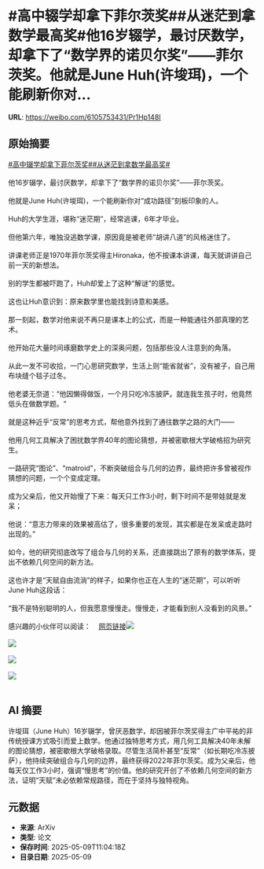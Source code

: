 # #高中辍学却拿下菲尔茨奖##从迷茫到拿数学最高奖#他16岁辍学，最讨厌数学，却拿下了“数学界的诺贝尔奖”——菲尔茨奖。他就是June Huh(许埈珥)，一个能刷新你对...

**URL**: https://weibo.com/6105753431/Pr1Hp148I

## 原始摘要

<a href="https://m.weibo.cn/search?containerid=231522type%3D1%26t%3D10%26q%3D%23%E9%AB%98%E4%B8%AD%E8%BE%8D%E5%AD%A6%E5%8D%B4%E6%8B%BF%E4%B8%8B%E8%8F%B2%E5%B0%94%E8%8C%A8%E5%A5%96%23&amp;extparam=%23%E9%AB%98%E4%B8%AD%E8%BE%8D%E5%AD%A6%E5%8D%B4%E6%8B%BF%E4%B8%8B%E8%8F%B2%E5%B0%94%E8%8C%A8%E5%A5%96%23" data-hide=""><span class="surl-text">#高中辍学却拿下菲尔茨奖#</span></a><a href="https://m.weibo.cn/search?containerid=231522type%3D1%26t%3D10%26q%3D%23%E4%BB%8E%E8%BF%B7%E8%8C%AB%E5%88%B0%E6%8B%BF%E6%95%B0%E5%AD%A6%E6%9C%80%E9%AB%98%E5%A5%96%23&amp;extparam=%23%E4%BB%8E%E8%BF%B7%E8%8C%AB%E5%88%B0%E6%8B%BF%E6%95%B0%E5%AD%A6%E6%9C%80%E9%AB%98%E5%A5%96%23" data-hide=""><span class="surl-text">#从迷茫到拿数学最高奖#</span></a><br><br>他16岁辍学，最讨厌数学，却拿下了“数学界的诺贝尔奖”——菲尔茨奖。<br><br>他就是June Huh(许埈珥)，一个能刷新你对“成功路径”刻板印象的人。<br><br>Huh的大学生涯，堪称“迷茫期”，经常逃课，6年才毕业。<br><br>但他第六年，唯独没逃数学课，原因竟是被老师“胡讲八道”的风格迷住了。<br><br>讲课老师正是1970年菲尔茨奖得主Hironaka，他不按课本讲课，每天就讲讲自己前一天的新想法。  <br><br>别的学生都被吓跑了，Huh却爱上了这种“解谜”的感觉。<br><br>这也让Huh意识到：原来数学里也能找到诗意和美感。<br><br>那一刻起，数学对他来说不再只是课本上的公式，而是一种能通往外部真理的艺术。<br><br>他开始花大量时间琢磨数学史上的深奥问题，包括那些没人注意到的角落。<br><br>从此一发不可收拾，一门心思研究数学，生活上则“能省就省”，没有被子，自己用布块缝个毯子过冬。<br><br>他老婆无奈道：“他因懒得做饭，一个月只吃冷冻披萨。就连我生孩子时，他竟然低头在做数学题。“<br><br>就是这种近乎“反常”的思考方式，帮他意外找到了通往数学之路的大门——<br><br>他用几何工具解决了困扰数学界40年的图论猜想，并被密歇根大学破格招为研究生。<br><br>一路研究“图论”、“matroid”，不断突破组合与几何的边界，最终把许多曾被视作猜想的问题，一个个变成定理。<br><br>成为父亲后，他又开始慢了下来：每天只工作3小时，剩下时间不是带娃就是发呆；<br><br>他说：“意志力带来的效果被高估了，很多重要的发现，其实都是在发呆或走路时出现的。”<br><br>如今，他的研究彻底改写了组合与几何的关系，还直接跳出了原有的数学体系，提出不依赖几何空间的新方法。<br><br>这也许才是“天赋自由流淌”的样子，如果你也正在人生的“迷茫期”，可以听听June Huh这段话：<br><br>“我不是特别聪明的人，但我愿意慢慢走。慢慢走，才能看到别人没看到的风景。”<br><br>感兴趣的小伙伴可以阅读：<a href="https://weibo.cn/sinaurl?u=https%3A%2F%2Fwww.quantamagazine.org%2Fjune-huh-high-school-dropout-wins-the-fields-medal-20220705%2F" data-hide=""><span class="url-icon"><img style="width: 1rem;height: 1rem" src="https://h5.sinaimg.cn/upload/2015/09/25/3/timeline_card_small_web_default.png" referrerpolicy="no-referrer"></span><span class="surl-text">网页链接</span></a><img style="" src="https://tvax2.sinaimg.cn/large/006Fd7o3gy1i199upwuxjj30zk0k0h77.jpg" referrerpolicy="no-referrer"><br><br><img style="" src="https://tvax1.sinaimg.cn/large/006Fd7o3gy1i199uqw2dvj318g0zjx57.jpg" referrerpolicy="no-referrer"><br><br><img style="" src="https://tvax4.sinaimg.cn/large/006Fd7o3gy1i199urex9ej30zk0jltu4.jpg" referrerpolicy="no-referrer"><br><br><img style="" src="https://tvax3.sinaimg.cn/large/006Fd7o3gy1i199utg1wij31jk0vfe81.jpg" referrerpolicy="no-referrer"><br><br>

## AI 摘要

许埈珥（June Huh）16岁辍学，曾厌恶数学，却因被菲尔茨奖得主广中平祐的非传统授课方式吸引而爱上数学。他通过独特思考方式，用几何工具解决40年未解的图论猜想，被密歇根大学破格录取。尽管生活简朴甚至“反常”（如长期吃冷冻披萨），他持续突破组合与几何的边界，最终获得2022年菲尔茨奖。成为父亲后，他每天仅工作3小时，强调“慢思考”的价值。他的研究开创了不依赖几何空间的新方法，证明“天赋”未必依赖常规路径，而在于坚持与独特视角。

## 元数据

- **来源**: ArXiv
- **类型**: 论文
- **保存时间**: 2025-05-09T11:04:18Z
- **目录日期**: 2025-05-09
